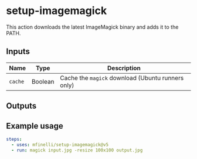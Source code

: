 # setup-imagemagick

This action downloads the latest ImageMagick binary and adds it to the PATH.

## Inputs

| Name    | Type    | Description                                       |
| ------- | ------- | ------------------------------------------------- |
| `cache` | Boolean | Cache the `magick` download (Ubuntu runners only) |

## Outputs

## Example usage

```yaml
steps:
  - uses: mfinelli/setup-imagemagick@v5
  - run: magick input.jpg -resize 100x100 output.jpg
```
